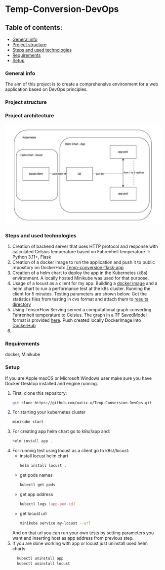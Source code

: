 # Temp-Conversion-DevOps

## Table of contents: 
* [General info](#general-info)
* [Project structure](#project-structure)
* [Steps and used technologies](#steps-and-used-technologies)
* [Requirements](#requirements)
* [Setup](#setup)

### General info
The aim of this project is to create a comprehensive environment for a web application based on DevOps principles.
### Project structure
### Project architecture 
![img.png](images/project_architecture.png)
### Steps and used technologies
1. Creation of backend server that uses HTTP protocol and response with calculated Celsius temperature based on Fahrenheit temperature -> Python 3.11+, Flask
2. Creation of a docker image to run the application and push it to public repository on DockerHub: [Temp-conversion-flask-app](https://hub.docker.com/repository/docker/natix02/temp-convert-flask-app/general)
3. Creation of a helm chart to deploy the app in the Kubernetes (k8s) environment. A locally hosted Minikube was used for that purpose.
4. Usage of a locust as a client for my app. Building a [docker image](https://hub.docker.com/repository/docker/natix02/temp-conversion-load-test/general) and a helm chart to run a performance test at the k8s cluster. Running the client for 5 minutes.
Testing parameters are shown below:
Got the statistics files from testing in cvs format and attach them to [results directory](results)
5. Using TensorFlow Serving served a computational graph converting Fahrenheit temperature to Celsius. The graph in a TF SavedModel format is provided [here](tensorflow_model). Push created locally DockerImage into [DockerHub](https://hub.docker.com/repository/docker/natix02/tensor-flow-model-temp-convert/general)
6. 
### Requirements
docker, Minikube
### Setup
If you are Apple macOS or Microsoft Windows user make sure you have Docker Desktop installed and engine running.  
1. First, clone this repository:
   ```sh
   git clone https://github.com/natix-x/Temp-Conversion-DevOps.git
   ```
2. For starting your kubernetes cluster
    ```sh
   minikube start
   ```
3. For creating app helm chart go to k8s//app and:
    ```sh
   helm install app .
   ```
4. For running test using locust as a client go to k8s//locust:
   * install locust helm chart
       ```sh
      helm install locust .
       ```
   * get pods names
      ```sh
      kubectl get pods
      ```
   * get app address
      ```sh
      kubectl logs [app-pod-id]
      ```
   * get locust url 
      ```sh
      minikube service my-locust --url
      ```
    And on that url you can run your own tests by setting parameters you want and inserting host as app address from previous step.
5. If you are done working with app or locust just uninstall used helm charts:
    ```sh
      kubectl uninstall app
      kubectl uninstall locust
      ```
